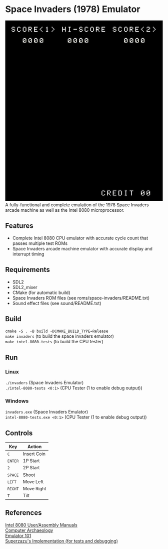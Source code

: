 # Space Invaders (1978) Emulator
<img src = "/screenshots/SpaceInvaders.gif?raw=true">
A fully-functional and complete emulation of the 1978 Space Invaders arcade machine as well as the Intel 8080 microprocessor.

## Features
* Complete Intel 8080 CPU emulator with accurate cycle count that passes multiple test ROMs
* Space Invaders arcade machine emulator with accurate display and interrupt timing

## Requirements
* SDL2
* SDL2_mixer
* CMake (for automatic build)
* Space Invaders ROM files (see roms/space-invaders/README.txt)
* Sound effect files (see sound/README.txt)

## Build
`cmake -S . -B build -DCMAKE_BUILD_TYPE=Release`  
`make invaders` (to build the space invaders emulator)  
`make intel-8080-tests` (to build the CPU tester)

## Run
### Linux
`./invaders` (Space Invaders Emulator)  
`./intel-8080-tests <0:1>` (CPU Tester (1 to enable debug output))

### Windows
`invaders.exe` (Space Invaders Emulator)  
`intel-8080-tests.exe <0:1>` (CPU Tester (1 to enable debug output))

## Controls
|Key|Action|
|---|------|
|`C`|Insert Coin|
|`ENTER`|1P Start|
|`2`|2P Start|
|`SPACE`|Shoot|
|`LEFT`|Move Left|
|`RIGHT`|Move Right|
|`T`|Tilt|

## References
[Intel 8080 User/Assembly Manuals](docs)  
[Computer Archaeology](https://www.computerarcheology.com/Arcade/SpaceInvaders/)  
[Emulator 101](http://www.emulator101.com/welcome.html)  
[Superzazu's Implementation (for tests and debugging)](https://github.com/superzazu/8080)
